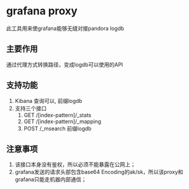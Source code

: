 # grafana proxy

此工具用来使grafana能够无缝对接pandora logdb

## 主要作用

通过代理方式转换路径，变成logdb可以使用的API

## 支持功能
1. Kibana 查询可以, 前缀logdb
2. 支持三个接口
   1. GET  /[index-pattern]/_stats
   2. GET /[index-pattern]/_mapping
   3. POST /_msearch
   前缀logdb


## 注意事项

1. 该接口本身没有鉴权，所以必须不能暴露在公网上；
2. grafana发送的请求头部包含base64 Encoding的ak/sk，所以该proxy和grafana只能走机器内部通信；